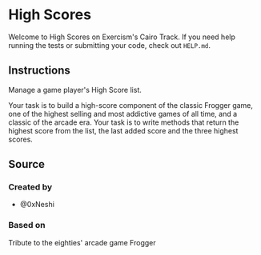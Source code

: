 # High Scores

Welcome to High Scores on Exercism's Cairo Track.
If you need help running the tests or submitting your code, check out `HELP.md`.

## Instructions

Manage a game player's High Score list.

Your task is to build a high-score component of the classic Frogger game, one of the highest selling and most addictive games of all time, and a classic of the arcade era.
Your task is to write methods that return the highest score from the list, the last added score and the three highest scores.

## Source

### Created by

- @0xNeshi

### Based on

Tribute to the eighties' arcade game Frogger